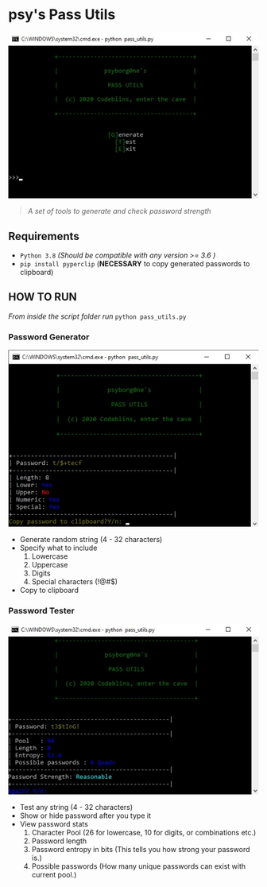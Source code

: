 # psy's Pass Utils

![Pass Utils Main Menu](https://github.com/Psyborg0ne/PassUtils/blob/master/screens/menu.jpg "Main Menu")

>*A set of tools to generate and check password strength*


## Requirements
* `Python 3.8` *(Should be compatible with any version >= 3.6 )*
* `pip install pyperclip` (**NECESSARY** to copy generated passwords to clipboard)

## HOW TO RUN
*From inside the script folder run*
`python pass_utils.py` 


### Password Generator
![Pass Utils Generator](https://github.com/Psyborg0ne/PassUtils/blob/master/screens/generator.jpg "Password Generator")

+ Generate random string (4 - 32 characters)
+ Specify what to include
  1. Lowercase
  2. Uppercase
  3. Digits
  4. Special characters (!@#$)
+ Copy to clipboard



### Password Tester
![Pass Utils Tester](https://github.com/Psyborg0ne/PassUtils/blob/master/screens/tester.jpg "Password Tester")

+ Test any string (4 - 32 characters)
+ Show or hide password after you type it
+ View password stats
  1. Character Pool (26 for lowercase, 10 for digits, or combinations etc.)
  2. Password length
  3. Password entropy in bits (This tells you how strong your password is.)
  4. Possible passwords (How many unique passwords can exist with current pool.)
